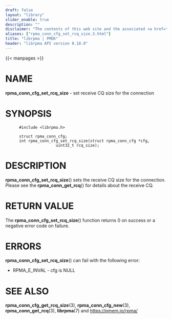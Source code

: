 ```yaml
---
draft: false
layout: "library"
slider_enable: true
description: ""
disclaimer: "The contents of this web site and the associated <a href=\"https://github.com/pmem\">GitHub repositories</a> are BSD-licensed open source."
aliases: ["rpma_conn_cfg_set_rcq_size.3.html"]
title: "librpma | PMDK"
header: "librpma API version 0.10.0"
---
```

{{< manpages >}}

[comment]: <> (SPDX-License-Identifier: BSD-3-Clause)
[comment]: <> (Copyright 2020, Intel Corporation)

NAME
====

**rpma\_conn\_cfg\_set\_rcq\_size** - set receive CQ size for the
connection

SYNOPSIS
========

          #include <librpma.h>

          struct rpma_conn_cfg;
          int rpma_conn_cfg_set_rcq_size(struct rpma_conn_cfg *cfg,
                          uint32_t rcq_size);

DESCRIPTION
===========

**rpma\_conn\_cfg\_set\_rcq\_size**() sets the receive CQ size for the
connection. Please see the **rpma\_conn\_get\_rcq**() for details about
the receive CQ.

RETURN VALUE
============

The **rpma\_conn\_cfg\_set\_rcq\_size**() function returns 0 on success
or a negative error code on failure.

ERRORS
======

**rpma\_conn\_cfg\_set\_rcq\_size**() can fail with the following error:

-   RPMA\_E\_INVAL - cfg is NULL

SEE ALSO
========

**rpma\_conn\_cfg\_get\_rcq\_size**(3), **rpma\_conn\_cfg\_new**(3),
**rpma\_conn\_get\_rcq**(3), **librpma**(7) and https://pmem.io/rpma/
